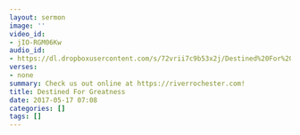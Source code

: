 ```yaml
---
layout: sermon
image: ''
video_id:
- jIO-RGM06Kw
audio_id:
- https://dl.dropboxusercontent.com/s/72vrii7c9b53x2j/Destined%20For%20Greatness.mp3?dl=0
verses:
- none
summary: Check us out online at https://riverrochester.com!
title: Destined For Greatness
date: 2017-05-17 07:08
categories: []
tags: []
---
```

